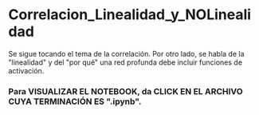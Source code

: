 # Correlacion_Linealidad_y_NOLinealidad
Se sigue tocando el tema de la correlación. Por otro lado, se habla de la "linealidad" y del "por qué" una red profunda debe incluir funciones de activación.  

### Para VISUALIZAR EL NOTEBOOK, da CLICK EN EL ARCHIVO CUYA TERMINACIÓN ES ".ipynb".
